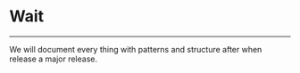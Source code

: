 # Wait
--------------
We will document every thing with patterns and structure after when release a major release.
